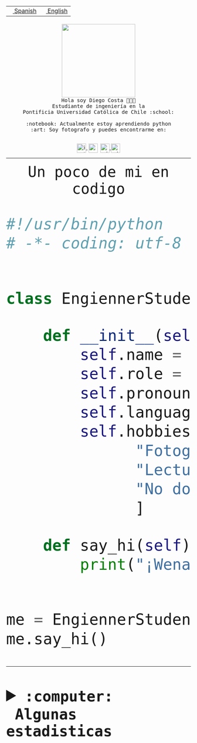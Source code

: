 <table border="0"  align="right">
 <tr><td><a href="README.md"><img src="https://upload.wikimedia.org/wikipedia/commons/thumb/8/89/Bandera_de_Espa%C3%B1a.svg/1200px-Bandera_de_Espa%C3%B1a.svg.png" height="10"> Spanish</a></td>
 <td><a href="README.en.md"><img src="https://upload.wikimedia.org/wikipedia/commons/a/a4/Flag_of_the_United_States.svg" height="10"> English</a></td></tr>
</table><br><br><br>


<p align="center">
  <img src="https://github.com/diegocostares/diegocostares/blob/main/Images/aaa2.gif?raw=true" height="200px" weight="200px">
  <br><samp>
    Hola soy Diego Costa 👨🏻‍💻<br>
    Estudiante de ingeniería en la <br>
    Pontificia Universidad Católica de Chile :school:<br>
  <br>
    :notebook: Actualmente estoy aprendiendo python <br>
    :art: Soy fotografo y puedes encontrarme en: <br>
  <br></samp>
  
</p>

<p align="center">
   <a href="https://instagram.com/diegocosta_no" target="blank">
    <img 
    align="center" src="https://cdn.jsdelivr.net/npm/simple-icons@3.0.1/icons/instagram.svg" alt="instagram" height="25px" width="25px" />
  </a>
  <a style="border: 3px solid; color: white;"href="https://t.me/diegocosta_no" target="blank">
  <img
  align="center" alt="Telegram" width="25px" src="https://icons-for-free.com/iconfiles/png/512/Telegram-1324888767380505522.png" />
</a>
<a href="https://api.whatsapp.com/send?phone=56971897835&text=Hola!" target="blank">
  <img
  align="center" alt="wtsp" width="25px" src="https://img.icons8.com/pastel-glyph/2x/whatsapp--v2.png" />
</a>
<a href="https://www.linkedin.com/in/diego-costa-786249213/" target="blank">
  <img
  align="center" alt="wtsp" width="25px" src="https://img.icons8.com/metro/452/linkedin.png" />
</a>

  </a>
</p>

---


<p align="center"><font size="25"><samp>Un poco de mi en codigo</samp></front></p>


```python
#!/usr/bin/python
# -*- coding: utf-8 -*-


class EngiennerStudent:

    def __init__(self):
        self.name = "Diego Costa"
        self.role = "Estudiante"
        self.pronouns = "he/him"
        self.language_spoken = ["es_CL", "en_US"]
        self.hobbies = [
              "Fotografia",
              "Lectura",
              "No dormir",
              ]

    def say_hi(self):
        print("¡Wena mundo!")


me = EngiennerStudent()
me.say_hi()
```
---
<details>
  <summary><b><samp>:computer: &nbsp;Algunas estadisticas</samp></b></summary>
  <br/></p>

<!--START_SECTION:waka-->
![Code Time](http://img.shields.io/badge/Code%20Time-992%20hrs%2020%20mins-blue)

**Soy nocturno 🦉** 

```text
🌞 Mañana                 18 commits          ░░░░░░░░░░░░░░░░░░░░░░░░░   00.63 % 
🌆 Día                    876 commits         ████████░░░░░░░░░░░░░░░░░   30.43 % 
🌃 Tarde                  1282 commits        ███████████░░░░░░░░░░░░░░   44.53 % 
🌙 Noche                  703 commits         ██████░░░░░░░░░░░░░░░░░░░   24.42 % 
```
📅 **Soy más productivo los Martes** 

```text
Lunes                    448 commits         ████░░░░░░░░░░░░░░░░░░░░░   15.56 % 
Martes                   555 commits         █████░░░░░░░░░░░░░░░░░░░░   19.28 % 
Miércoles                366 commits         ███░░░░░░░░░░░░░░░░░░░░░░   12.71 % 
Jueves                   427 commits         ████░░░░░░░░░░░░░░░░░░░░░   14.83 % 
Viernes                  423 commits         ████░░░░░░░░░░░░░░░░░░░░░   14.69 % 
Sábado                   224 commits         ██░░░░░░░░░░░░░░░░░░░░░░░   07.78 % 
Domingo                  436 commits         ████░░░░░░░░░░░░░░░░░░░░░   15.14 % 
```


📊 **Esta semana me dediqué a** 

```text
🐱‍💻 Proyectos: 
2023-1-S4-Grupo2-Scraper 19 hrs 49 mins      █████████████░░░░░░░░░░░░   51.93 % 
Index-capstone           5 hrs 3 mins        ███░░░░░░░░░░░░░░░░░░░░░░   13.24 % 
server respaldlo         4 hrs 10 mins       ███░░░░░░░░░░░░░░░░░░░░░░   10.94 % 
Tarea2                   3 hrs 40 mins       ██░░░░░░░░░░░░░░░░░░░░░░░   09.61 % 
Arqui-31                 2 hrs 48 mins       ██░░░░░░░░░░░░░░░░░░░░░░░   07.36 % 
```


 Last Updated on 30/05/2023 08:23:32 UTC
<!--END_SECTION:waka-->
  
  

<p align="center"> <img src="https://github-readme-stats.vercel.app/api?username=diegocostares&show_icons=true&theme=ayu-mirage" alt="abhisheknaiidu" /></p>
 
</details>
